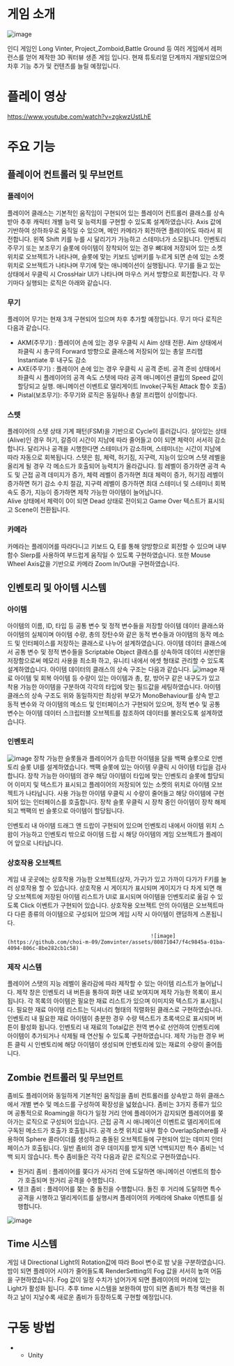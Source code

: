 # 게임 소개
![image](https://github.com/choi-m-09/Zomvinter/assets/80871047/34ca965d-6f5f-4f0a-9140-f1c2aa847b14)

인디 게임인 Long Vinter, Project_Zomboid,Battle Ground 등 여러 게임에서 레퍼런스를 얻어 제작한 3D 쿼터뷰 생존 게임 입니다. 현재 튜토리얼 단계까지 개발되었으며 차후 기능 추가 및 컨텐츠를 늘릴 예정입니다.
# 플레이 영상
https://www.youtube.com/watch?v=zgkwzUstLhE
# 주요 기능
## 플레이어 컨트롤러 및 무브먼트
### 플레이어
플레이어 클래스는 기본적인 움직임이 구현되어 있는 플레이어 컨트롤러 클래스를 상속받아 추후 캐릭터 개별 능력 및 능력치를 구현할 수 있도록 설계하였습니다. Axis 값에 기반하여 상하좌우로 움직일 수 있으며, 메인 카메라가 회전하면 플레이어도 따라서 회전합니다. 왼쪽 Shift 키를 누를 시 달리기가 가능하고 스테미너가 소모됩니다. 인벤토리 주무기 또는 보조무기 슬롯에 아이템이 장착되어 있는 경우 뼈대에 저장되어 있는 소켓 위치로 오브젝트가 나타나며, 슬롯에 맞는 키보드 넘버키를 누르게 되면 손에 있는 소켓 위치로 오브젝트가 나타나며 무기에 맞는 애니메이션이 실행됩니다. 무기를 들고 있는 상태에서 우클릭 시 CrossHair UI가 나타나며 마우스 커서 방향으로 회전합니다.
각 무기마다 실행되는 로직은 아래와 같습니다.

### 무기
플레이어 무기는 현재 3개 구현되어 있으며 차후 추가할 예정입니다. 무기 마다 로직은 다음과 같습니다.
+ AKM(주무기) : 플레이어 손에 있는 경우 우클릭 시 Aim 상태 전환. Aim 상태에서 좌클릭 시 총구의 Forward 방향으로 클래스에 저장되어 있는 총알 프리팹 Instantiate 후 내구도 감소
+ AXE(주무기) : 플레이어 손에 있는 경우 우클릭 시 공격 준비. 공격 준비 상태에서 좌클릭 시 플레이어의 공격 속도 스텟에 따라 공격 애니메이션 클립의 Speed 값이 할당되고 실행. 애니메이션 이벤트로 델리게이트 Invoke(구독된 Attack 함수 호출)
+ Pistal(보조무기): 주무기와 로직은 동일하나 총알 프리팹이 상이합니다.

### 스텟
플레이어의 스텟 상태 기계 패턴(FSM)을 기반으로 Cycle이 흘러갑니다. 살아있는 상태(Alive)인 경우 허기, 갈증이 시간이 지남에 따라 줄어들고 0이 되면 체력이 서서히 감소합니다. 달리거나 공격을 시행한다면 스테미너가 감소하며, 스테미너는 시간이 지남에 따라 자동으로 회복됩니다. 스텟은 힘, 체력, 허기짐, 지구력, 지능이 있으며 스텟 레벨을 올리게 될 경우 각 메소드가 호출되어 능력치가 올라갑니다. 힘 레벨이 증가하면 공격 속도 및 근접 공격 데미지가 증가, 체력 레벨이 증가하면 최대 체력이 증가, 허기짐 레벨이 증가하면 허기 감소 수치 절감, 지구력 레벨이 증가하면 최대 스테미너 및 스테미너 회복 속도 증가, 지능이 증가하면 제작 가능한 아이템이 늘어납니다.  
Alive 상태에서 체력이 0이 되면 Dead 상태로 전이되고 Game Over 텍스트가 표시되고 Scene이 전환됩니다.
### 카메라
카메라는 플레이어를 따라다니고 키보드 Q, E를 통해 양방향으로 회전할 수 있으며 내부 함수 Slerp를 사용하여 부드럽게 움직일 수 있도록 구현하였습니다. 또한 Mouse Wheel Axis값을 기반으로 카메라 Zoom In/Out을 구현하였습니다.

## 인벤토리 및 아이템 시스템
### 아이템
아이템의 이름, ID, 타입 등 공통 변수 및 정적 변수들을 저장할 아이템 데이터 클래스와 아이템의 실체이며 아이템 수량, 총의 장탄수와 같은 동적 변수들과 아이템의 동작 메소드 및 인터페이스를 저장하는 클래스로 나누어 설계하였습니다. 아이템 데이터 클래스에서 공통 변수 및 정적 변수들을 Scriptable Object 클래스를 상속하여 데이터 사본만을 저장함으로써 메모리 사용을 최소화 하고, 유니티 내에서 에셋 형태로 관리할 수 있도록 설계하였습니다. 아이템 데이터의 클래스의 상속 구조는 다음과 같습니다.
![image](https://github.com/choi-m-09/Zomvinter/assets/80871047/ddefcf73-d2f6-4abf-8772-6159d1ee5763)
재료 아이템 및 회복 아이템 등 수량이 있는 아이템과 총, 칼, 방어구 같은 내구도가 있고 착용 가능한 아이템을 구분하여 각각의 타입에 맞는 필드값을 세팅하였습니다. 아이템 클래스의 상속 구조도 위와 동일하지만 최상위 부모가 
MonoBehaviour를 상속 받고 동적 변수와 각 아이템의 메소드 및 인터페이스가 구현되어 있으며, 정적 변수 및 공통 변수는 아이템 데이터 스크립터블 오브젝트를 참조하여 데이터를 불러오도록 설계하였습니다.
### 인벤토리
![image](https://github.com/choi-m-09/Zomvinter/assets/80871047/b92b322a-d940-4ad4-8d19-992f43e2f990)
장착 가능한 슬롯들과 플레이어가 습득한 아이템을 담을 백팩 슬롯으로 인벤토리 슬롯 UI를 설계하였습니다. 백팩 슬롯에 있는 아이템 우클릭 시 아이템 타입을 검사합니다. 장착 가능한 아이템의 경우 해당 아이템이 타입에 맞는 인벤토리 슬롯에 할당되어 이미지 및 텍스트가 표시되고 플레이어의 저장되어 있는 소켓의 위치로 아이템 오브젝트가 나타납니다. 사용 가능한 아이템 우클릭 시 수량이 줄어들고 해당 아이템에 구현되어 있는 인터페이스를 호출합니다.
장착 슬롯 우클릭 시 장착 중인 아이템이 장착 해제되고 백팩의 빈 슬롯으로 아이템이 할당됩니다.

인벤토리 내 아이템 드래그 앤 드랍이 구현되어 있으며 인벤토리 내에서 아이템 위치 스왑이 가능하고 인벤토리 밖으로 아이템 드랍 시 해당 아이템의 게임 오브젝트가 플레이어 앞으로 나타납니다.

### 상호작용 오브젝트
게임 내 곳곳에는 상호작용 가능한 오브젝트(상자, 가구)가 있고 가까이 다가가 F키를 눌러 상호작용 할 수 있습니다. 상호작용 시 게이지가 표시되며 게이지가 다 차게 되면 해당 오브젝트에 저장된 아이템 리스트가 UI로 표시되며 아이템을 인벤토리로 옮길 수 있도록 Click 이벤트가 구현되어 있습니다. 상호작용 오브젝트 안의 아이템은 오브젝트마다 다른 종류의 아이템으로 구성되어 있으며 게임 시작 시 아이템이 랜덤하게 스폰됩니다. 

                                                  ![image](https://github.com/choi-m-09/Zomvinter/assets/80871047/f4c9845a-01ba-4094-806c-8be282cb1c58)
### 제작 시스템
플레이어 스탯의 지능 레벨이 올라감에 따라 제작할 수 있는 아이템 리스트가 늘어납니다. 제작 창은 인벤토리 내 버튼을 통하여 화면 내로 보여지며 제작 가능한 목록이 표시됩니다. 각 목록의 아이템은 필요한 재료 리스트가 있으며 이미지와 텍스트가 표시됩니다. 필요한 재료 아이템 리스트는 딕셔너리 형태의 직렬화된 클래스로 구현하였습니다. 인벤토리 내 필요한 재료 아이템이 충분한 경우 수량 텍스트가 초록색으로 표시되며 버튼이 활성화 됩니다. 인벤토리 내 재료의 Total값은 전역 변수로 선언하여 인벤토리에 아이템이 추가되거나 삭제될 때 연산될 수 있도록 구현하였습니다. 제작 가능한 경우 버튼 클릭 시 인벤토리에 해당 아이템이 생성되며 인벤토리에 있는 재료의 수량이 줄어듭니다.

## Zombie 컨트롤러 및 무브먼트
좀비도 플레이어와 동일하게 기본적인 움직임을 좀비 컨트롤러를 상속받고 하위 클래스에서 개별 변수 및 메소드를 구성하여 확장성을 넓혔습니다. 좀비는 3가지 종류가 있으며 공통적으로 Roaming을 하다가 일정 거리 안에 플레이어가 감지되면 플레이어를 쫒아가는 로직으로 구성되어 있습니다. 근접 공격 시 애니메이션 이벤트로 델리게이트에 구독된 메소드가 호출가 호출됩니다. 공격 소켓 위치로 내부 함수 OverlapSphere를 사용하여 Sphere 콜라이더를 생성하고 충돌된 오브젝트들에 구현되어 있는 데미지 인터페이스가 호출됩니다. 일반 좀비의 경우 데미지를 받게 되면 넉백되지만 특수 좀비는 넉백 되지 않습니다. 특수 좀비들은 각각 다음과 같은 로직으로 구현하였습니다. 
+ 원거리 좀비 : 플레이어를 쫒다가 사거리 안에 도달하면 애니메이션 이벤트의 함수가 호출되며 원거리 공격을 수행합니다.
+ 탱크 좀비 : 플레이어를 쫒는 중 돌진을 수행합니다. 돌진 후 거리에 도달하면 특수 공격을 시행하고 델리게이트를 실행시켜 플레이어의 카메라에 Shake 이벤트를 실행합니다.

![image](https://github.com/choi-m-09/Zomvinter/assets/80871047/526a060c-2e0a-437b-ac53-1da5077eac81)
## Time 시스템
게임 내 Directional Light의 Rotation값에 따라 Bool 변수로 밤 낮을 구분하였습니다. 밤이 되면 플레이어 시야가 줄어들도록 RenderSetting의 Fog 값을 서서히 높여 어둠을 구현하였습니다. Fog 값이 일정 수치가 넘어가게 되면
플레이어의 머리에 있는 Light가 활성화 됩니다. 추후 time 시스템을 보완하여 밤이 되면 좀비가 특정 액션을 취하고 날이 지날수록 새로운 좀비가 등장하도록 구현할 예정입니다. 


# 구동 방법
+ + Unity
